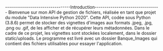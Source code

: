 ---------------------------------Introduction---------------------------------
Bienvenue sur mon API de gestion de fichiers, réalisée en tant que projet du module "Data Intensive Python 2020". Cette API, codée sous Python (3.8.6) permet de stocker des vignettes d'images aux formats .jpeg, .jpg, .png ou .gif, de les afficher et de récupérer leurs métadonnées.  Dans le cadre de ce projet, les vignettes sont stockées localement, dans le dossier static/uploads. Le programme est livré avec un dossier Banque_Images qui contient des fichiers utilisables pour essayer l'application. 